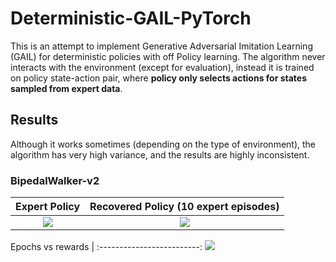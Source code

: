 # Deterministic-GAIL-PyTorch
This is an attempt to implement Generative Adversarial Imitation Learning (GAIL) for deterministic policies with off Policy learning. The algorithm never interacts with the environment (except for evaluation), instead it is trained on policy state-action pair, where **policy only selects actions for states sampled from expert data**.


## Results

Although it works sometimes (depending on the type of environment), the algorithm has very high variance, and the results are highly inconsistent.

### BipedalWalker-v2

Expert Policy              |  Recovered Policy (10 expert episodes)
:-------------------------:|:-------------------------:
![](https://github.com/nikhilbarhate99/Deterministic-GAIL-PyTorch/blob/master/gif/BipedalWalker_expert.gif) |  ![](https://github.com/nikhilbarhate99/Deterministic-GAIL-PyTorch/blob/master/gif/BipedalWalker_learned.gif)

Epochs vs rewards   |
:-------------------------:
![](https://github.com/nikhilbarhate99/Deterministic-GAIL-PyTorch/blob/master/gif/graph_BipedalWalker-v2.png)
